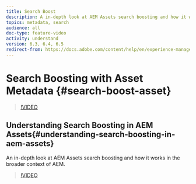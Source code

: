```yaml
---
title: Search Boost
description: A in-depth look at AEM Assets search boosting and how it works in the broader context of AEM.
topics: metadata, search
audience: all
doc-type: feature-video
activity: understand
version: 6.3, 6.4, 6.5
redirect-from: https://docs.adobe.com/content/help/en/experience-manager-learn/assets/metadata/search-feature-video-use.html
---
```


# Search Boosting with Asset Metadata {#search-boost-asset}

>[!VIDEO](https://video.tv.adobe.com/v/16766/?quality=12)

## Understanding Search Boosting in AEM Assets{#understanding-search-boosting-in-aem-assets}

An in-depth look at AEM Assets search boosting and how it works in the broader context of AEM.

>[!VIDEO](https://video.tv.adobe.com/v/16770/?quality=12)
